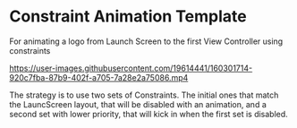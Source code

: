# Constraint Animation Template 
For animating a logo from Launch Screen to the first View Controller using constraints  



https://user-images.githubusercontent.com/19614441/160301714-920c7fba-87b9-402f-a705-7a28e2a75086.mp4



The strategy is to use two sets of Constraints. The initial ones that match the LauncScreen layout, that will be disabled with an animation, and a second set with lower priority, that will kick in when the first set is disabled.

